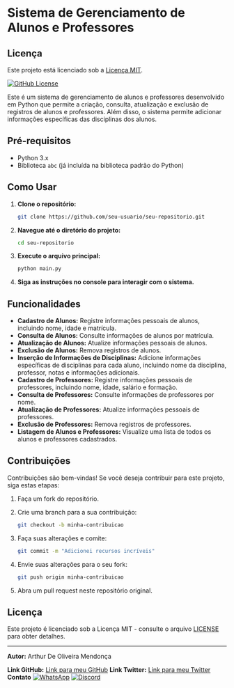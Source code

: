 # Sistema de Gerenciamento de Alunos e Professores

## Licença

Este projeto está licenciado sob a [Licença MIT](LICENSE.txt).

[![GitHub License](https://img.shields.io/github/license/Imarthz/cadastro_de_alunos)](https://github.com/Imarthz/cadastro_de_alunos/blob/main/LICENSE.txt)

Este é um sistema de gerenciamento de alunos e professores desenvolvido em Python que permite a criação, consulta, atualização e exclusão de registros de alunos e professores. Além disso, o sistema permite adicionar informações específicas das disciplinas dos alunos.

## Pré-requisitos

- Python 3.x
- Biblioteca `abc` (já incluída na biblioteca padrão do Python)

## Como Usar

1. **Clone o repositório:**

    ```bash
    git clone https://github.com/seu-usuario/seu-repositorio.git
    ```

2. **Navegue até o diretório do projeto:**

    ```bash
    cd seu-repositorio
    ```

3. **Execute o arquivo principal:**

    ```bash
    python main.py
    ```

4. **Siga as instruções no console para interagir com o sistema.**

## Funcionalidades

- **Cadastro de Alunos:** Registre informações pessoais de alunos, incluindo nome, idade e matrícula.
- **Consulta de Alunos:** Consulte informações de alunos por matrícula.
- **Atualização de Alunos:** Atualize informações pessoais de alunos.
- **Exclusão de Alunos:** Remova registros de alunos.
- **Inserção de Informações de Disciplinas:** Adicione informações específicas de disciplinas para cada aluno, incluindo nome da disciplina, professor, notas e informações adicionais.
- **Cadastro de Professores:** Registre informações pessoais de professores, incluindo nome, idade, salário e formação.
- **Consulta de Professores:** Consulte informações de professores por nome.
- **Atualização de Professores:** Atualize informações pessoais de professores.
- **Exclusão de Professores:** Remova registros de professores.
- **Listagem de Alunos e Professores:** Visualize uma lista de todos os alunos e professores cadastrados.

## Contribuições

Contribuições são bem-vindas! Se você deseja contribuir para este projeto, siga estas etapas:

1. Faça um fork do repositório.
2. Crie uma branch para a sua contribuição:

    ```bash
    git checkout -b minha-contribuicao
    ```

3. Faça suas alterações e comite:

    ```bash
    git commit -m "Adicionei recursos incríveis"
    ```

4. Envie suas alterações para o seu fork:

    ```bash
    git push origin minha-contribuicao
    ```

5. Abra um pull request neste repositório original.

## Licença

Este projeto é licenciado sob a Licença MIT - consulte o arquivo [LICENSE](LICENSE) para obter detalhes.

---

**Autor:** Arthur De Oliveira Mendonça 

**Link GitHub:** [Link para meu GitHub](https://github.com/ImArthz)
**Link Twitter:** [Link para meu Twitter](https://twitter.com/Im_Arthz)
**Contato** [![WhatsApp](https://img.shields.io/badge/WhatsApp-Chat%20with%20Me-brightgreen)](https://api.whatsapp.com/send?phone=37988528423) [![Discord](https://img.shields.io/badge/Discord-Chat%20with%20Me-blue)](https://discordapp.com/users/imarthz)



